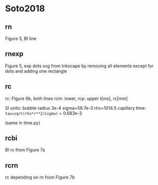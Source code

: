 # Soto2018

## rn
Figure 5, BI line

## rnexp
Figure 5, exp dots
svg from Inkscape by removing all elements except for dots 
and adding one rectangle

## rc
rc: Figure 6b, both lines
rcm: lower, rcp: upper
t[ms], rc[mm]

SI units:
bubble radius 3e-4
sigma=58.7e-3
rho=1014.5
capillary time: `tau=sqrt(rho*r**2/sigma)` = 0.683e-3

(same in time.py)

## rcbi

BI rc from Figure 7a

## rcrn

rc depending on rn from Figure 7b
